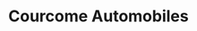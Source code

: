 ---
title: "Courcome Automobiles"
url: /courcome/courcome-automobiles/
shop: réparation de voitures
---